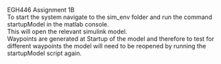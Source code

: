 EGH446 Assignment 1B  
To start the system navigate to the sim_env folder and run the command startupModel in the matlab console.  
This will open the relevant simulink model.  
Waypoints are generated at Startup of the model and therefore to test for different waypoints the model will need to be reopened by running the startupModel script again.  
